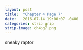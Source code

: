 ```yaml
---
layout: post
title:  "Chapter 4 Page 7"
date:   2016-07-14 19:00:07 -0400
categories: strip grip
strip-image: ch4pg7.png
---
```

sneaky raptor   
